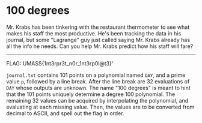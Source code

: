 # 100 degrees

Mr. Krabs has been tinkering with the restaurant thermometer to see what makes his staff the most productive.
He's been tracking the data in his journal, but some "Lagrange" guy just called saying Mr. Krabs already has all the info he needs.
Can you help Mr. Krabs predict how his staff will fare?

---

FLAG: UMASS{1nt3rpr3t_n0r_1nt3rp0l@t3}'

`journal.txt` contains 101 points on a polynomial named `DAY`, and a prime value `p`, followed by a line break.
After the line break are 32 evaluations of `DAY` whose outputs are unknown.
The name "100 degrees" is meant to hint that the 101 points uniquely determine a degree 100 polynomial. 
The remaining 32 values can be acquired by interpolating the polynomial, and evaluating at each missing value.
Then, the values are to be converted from decimal to ASCII, and spell out the flag in order.
